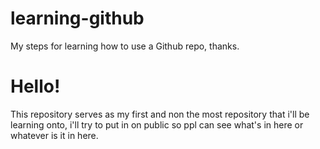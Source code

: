 # learning-github
My steps for learning how to use a Github repo, thanks.

# Hello!
This repository serves as my first and non the most repository that i'll be learning onto, i'll try to put in on public so ppl can see what's in here or whatever is it in here.
